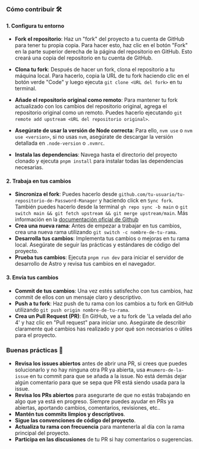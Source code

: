 ### Cómo contribuir 🛠

#### 1. Configura tu entorno

- **Fork el repositorio**: Haz un "fork" del proyecto a tu cuenta de GitHub para tener tu propia copia. Para hacer esto, haz clic en el botón "Fork" en la parte superior derecha de la página del repositorio en GitHub. Esto creará una copia del repositorio en tu cuenta de GitHub.

- **Clona tu fork**: Después de hacer un fork, clona el repositorio a tu máquina local. Para hacerlo, copia la URL de tu fork haciendo clic en el botón verde "Code" y luego ejecuta `git clone <URL del fork>` en tu terminal.

- **Añade el repositorio original como remoto**: Para mantener tu fork actualizado con los cambios del repositorio original, agrega el repositorio original como un remoto. Puedes hacerlo ejecutando `git remote add upstream <URL del repositorio original>`.

- **Asegúrate de usar la versión de Node correcta**: Para ello, `nvm use` o `nvm use <version>`, si no usas `nvm`, asegúrate de descargar la versión detallada en `.node-version` o `.nvmrc`.

- **Instala las dependencias**: Navega hasta el directorio del proyecto clonado y ejecuta `pnpm install` para instalar todas las dependencias necesarias.

#### 2. Trabaja en tus cambios

- **Sincroniza el fork**: Puedes hacerlo desde `github.com/tu-usuario/tu-repositorio-de-Password-Manager` y haciendo click en `Sync fork`. También puedes hacerlo desde la terminal `gh repo sync -b main` o `git switch main && git fetch upstream && git merge upstream/main`. Más información en la [documentación oficial de Github](https://docs.github.com/en/pull-requests/collaborating-with-pull-requests/working-with-forks/syncing-a-fork)
- **Crea una nueva rama**: Antes de empezar a trabajar en tus cambios, crea una nueva rama utilizando `git switch -c nombre-de-tu-rama`.
- **Desarrolla tus cambios**: Implementa tus cambios o mejoras en tu rama local. Asegúrate de seguir las prácticas y estándares de código del proyecto.
- **Prueba tus cambios**: Ejecuta `pnpm run dev` para iniciar el servidor de desarrollo de Astro y revisa tus cambios en el navegador.

#### 3. Envía tus cambios

- **Commit de tus cambios**: Una vez estés satisfecho con tus cambios, haz commit de ellos con un mensaje claro y descriptivo.
- **Push a tu fork**: Haz push de tu rama con los cambios a tu fork en GitHub utilizando `git push origin nombre-de-tu-rama`.
- **Crea un Pull Request (PR)**: En GitHub, ve a tu fork de 'La velada del año 4' y haz clic en "Pull request" para iniciar uno. Asegúrate de describir claramente qué cambios has realizado y por qué son necesarios o útiles para el proyecto.

### Buenas prácticas 🌟

- **Revisa los issues abiertos** antes de abrir una PR, si crees que puedes solucionarlo y no hay ninguna otra PR ya abierta, usa `#numero-de-la-issue` en tu commit para que se añada a la issue. No está demás dejar algún comentario para que se sepa que PR está siendo usada para la issue.
- **Revisa los PRs abiertos** para asegurarte de que no estás trabajando en algo que ya está en progreso. Siempre puedes ayudar en PRs ya abiertas, aportando cambios, comentarios, revisiones, etc..
- **Mantén tus commits limpios y descriptivos**.
- **Sigue las convenciones de código del proyecto**.
- **Actualiza tu rama con frecuencia** para mantenerla al día con la rama principal del proyecto.
- **Participa en las discusiones** de tu PR si hay comentarios o sugerencias.
